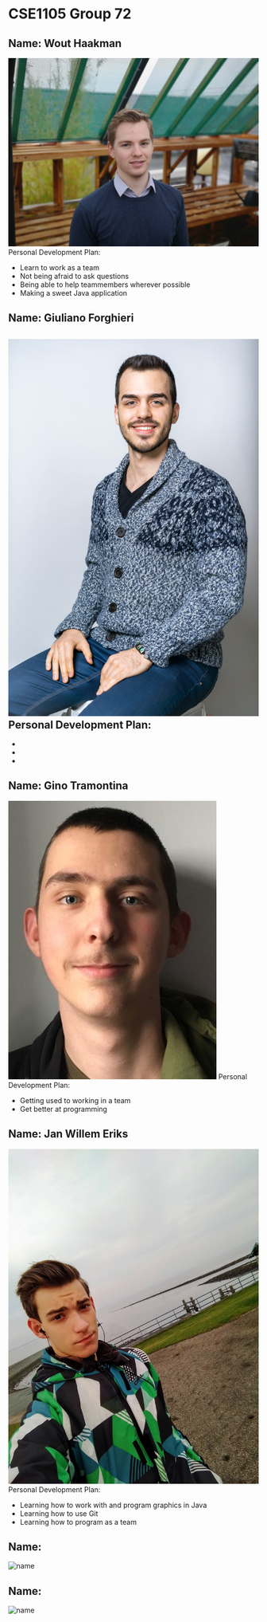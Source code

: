 # CSE1105 Group 72

## Name: Wout Haakman
![Wout Haakman](WoutHaakman.jpg)
Personal Development Plan:
- Learn to work as a team
- Not being afraid to ask questions
- Being able to help teammembers wherever possible
- Making a sweet Java application

## Name: Giuliano Forghieri
![Giuliano Forghieri](gforghieri.jpg)
Personal Development Plan:
-
-
-
-

## Name: Gino Tramontina
![Gino Tramontina](GinoTramontina.jpg)
Personal Development Plan:
- Getting used to working in a team
- Get better at programming

## Name: Jan Willem Eriks
![Jan Willem Eriks](jan_willem.jpg)
Personal Development Plan:
- Learning how to work with and program graphics in Java
- Learning how to use Git
- Learning how to program as a team

## Name:
![name]()

## Name:
![name]()
